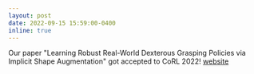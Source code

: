 ```yaml
---
layout: post
date: 2022-09-15 15:59:00-0400
inline: true
---
```


Our paper "Learning Robust Real-World Dexterous Grasping Policies via Implicit Shape Augmentation" got accepted to CoRL 2022! [website](https://sites.google.com/view/implicitaugmentation/home)